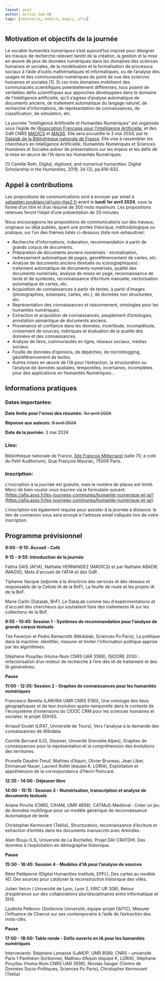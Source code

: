 ```yaml
---
layout: post
author: Action SaD-HN
tags: [séminaire, madics, magis, afia]
---
```



## Motivation et objectifs de la journée

Le vocable *humanités numériques* s’est aujourd’hui imposé pour désigner les travaux de recherche relevant tantôt de la création, la gestion et la mise en œuvre de jeux de données numériques dans les domaines des sciences humaines et sociales, de la modélisation et la formalisation de processus sociaux à l’aide d’outils mathématiques et informatiques, ou de l’analyse des usages et des communautés numériques du point de vue des sciences humaines et sociales [1]. Si ces trois domaines mobilisent des communautés scientifiques potentiellement différentes, tous posent de véritables défis scientifiques aux approches développées dans le domaine de l’intelligence artificielle, qu’il s’agisse d’analyse automatique de documents anciens, de traitement automatique du langage naturel, de recherche d’informations, de représentation de connaissances, de classification, de simulation, etc. 

La journée  “Intelligence Artificielle et Humanités Numériques” est organisée sous l’égide de l’[Association Française pour l’Intelligence Artificielle](https://afia.asso.fr/), et des GdR CNRS [MADICS](https://www.madics.fr/) et [MAGIS](https://gdr-magis.cnrs.fr/). Elle sera accueillie le 3 mai 2024, par le [Datalab de la Bibliothèque nationale de France](https://www.bnf.fr/fr/bnf-datalab). Elle vise à rassembler les chercheurs en Intelligence Artificielle, Humanités Numériques et Sciences Humaines et Sociales autour de présentations sur les enjeux et les défis de la mise en œuvre de l’IA dans les Humanités Numériques.

[1] Camille Roth. Digital, digitized, and numerical humanities. Digital Scholarship in the Humanities, 2019, 34 (3), pp.616-632.

## Appel à contributions
Les propositions de communications sont à envoyer par email à [sebastien.poublanc{at}univ-tlse2.fr](sebastien.poublanc@univ-tlse2.fr) avant le **lundi 1er avril 2024**, sous la forme d’un titre et d’un résumé de 300 mots maximum. Les propositions retenues feront l’objet d’une présentation de 20 minutes.

Nous encourageons les propositions de communications sur des travaux, originaux ou déjà publiés, ayant une portée théorique, méthodologique ou pratique, sur l’un des thèmes listés ci-dessous (liste non exhaustive):
* Recherche d’informations, indexation, recommandation à partir de grands corpus de documents.
* Préparation de documents anciens numérisés : normalisation, redressement automatique de pages, géoréférencement de cartes, etc.
* Analyse de documents anciens (textuels ou iconographiques) : traitement automatique de documents numérisés, qualité des documents numérisés, analyse de mises en page, reconnaissance de texte et de symboles, reconnaissance d’écriture manuelle, vectorisation automatique de cartes, etc.
* Acquisition de connaissances à partir de textes, à partir d’images (photographies, estampes, cartes, etc.), de données non structurées, etc.
* Représentation des connaissances et raisonnement, ontologies pour les humanités numériques. 
* Extraction et acquisition de connaissances, peuplement d’ontologies, annotation sémantique de documents anciens.
* Provenance et confiance dans les données, incertitude, incomplétude, croisement de sources, métriques et évaluation de la qualité des données et des connaissances.
* Analyse de liens, communautés en ligne, réseaux sociaux, médias sociaux.
* Fouille de données d’opinions, de dépêches, de microblogging, géoréférencement de textes.
* Autres mises en œuvre de l’IA pour l’extraction, la structuration ou l’analyse de données spatiales, temporelles, incertaines, incomplètes pour des applications en Humanités Numériques…

## Informations pratiques

### Dates importantes:

**Date limite pour l'envoi des résumés:** ~~1er avril 2024~~

**Réponse aux auteurs:** ~~8 avril 2024~~

**Date de la journée:** 3 mai 2024

### Lieu:
Bibliothèque nationale de France, [Site François Mitterrand](https://www.bnf.fr/fr/francois-mitterrand) (salle 70, à coté du Petit Auditorium), Quai François Mauriac, 75006 Paris.

### Inscription:
L'inscription à la journée est gratuite, mais le nombre de places est limité. Merci de bien vouloir vous inscrire via le formulaire suivant: [https://afia.asso.fr/les-journees-communes/humanite-numerique-et-ia/](https://afia.asso.fr/les-journees-communes/humanite-numerique-et-ia/﻿)

L'inscription est également requise pour assister à la journée à distance: le lien de connexion vous sera envoyé à l'adresse email indiquée lors de votre inscription.

## Programme prévisionnel

**9:00 - 9:15: Accueil - Café**

**9:15 - 9:55: Introduction de la journée**

Fatiha SAIS (AFIA), Nathalie HERNANDEZ (MADICS) et par Nathalie ABADIE (MAGIS), Mots d'accueil de l'AFIA et des GdR .

Tiphaine Vacqué (adjointe à la directrice des services et des réseaux et responsable de la Cellule IA de la BnF), La feuille de route et les projets IA de la BnF.

Marie Carlin (Datalab, BnF), Le DataLab comme lieu d'expérimentations et d'accueil des chercheurs qui souhaitent faire des traitements IA sur les collections de la BnF.

**9:55 - 10:45: Session 1 - Systèmes de recommandation pour l’analyse de grands corpus textuels**

Tim Faverjon et Pedro Ramaciotti (Médialab, Sciences Po Paris), La politique dans la machine: identifier, mesurer et limiter l’information politique apprise par les algorithmes.

Stéphane Pouyllau (Huma-Num CNRS UAR 3598), ISIDORE 2030 : refactorisation d’un moteur de recherche à l’ère des IA de traitement et des IA génératives.


**Pause**


**11:00 - 12:35: Session 2 - Graphes de connaissances pour les humanités numériques**

Francesco Beretta (LARHRA UMR CNRS 5190), Une ontologie des lieux géographiques et de leur évolution spatio-temporelle dans le contexte de l'écosystème d'extensions du CIDOC CRM pour les sciences humaines et sociales: le projet SDHSS.

Arnaud Soulet (LIFAT, Université de Tours), Vers l'analyse à la demande des connaissances de Wikidata.

Camille Bernard (LIG, Steamer, Univerité Grenoble Alpes), Graphes de connaissances pour la représentation et la compréhension des évolutions des territoires.

Prunelle Daudré-Treuil, Mathieu d'Aquin, Olivier Bruneau, Jean Liber, Emmanuel Nauer, Laurent Rollet (équipe K, LORIA), Exploitation et appréhension de la correspondance d’Henri Poincaré.


**12:35 - 14:00 : Déjeuner libre**


**14:00 - 15:15 : Session 3 - Numérisation, transcription et analyse de documents textuels**

Ariane Pinche (CNRS, CIHAM, UMR 4856), CATMuS-Medieval : Créer un jeu de données multilingue pour un modèle générique de reconnaissance Automatique de texte

Christopher Kermovant (Teklia), Structuration, reconnaissance d’écriture et extraction d’entités dans les documents manuscrits avec Arkindex.

Alain Bouju (L3i, Université de La Rochelle), Projet DAI-CRéTDHI. Des données à l’exploitation en démographie historique.


**Pause**


**15:30 - 16:45: Session 4 - Modèles d’IA pour l’analyse de sources**

Rémi Petitpierre (Digital Humanities Institute, EPFL), Des cartes au modèle 4D. Des sources pour catalyser la reconstruction historique des villes.

Julien Velcin ( Université de Lyon, Lyon 2, ERIC UR 308), Retour d'expérience sur des collaborations pluridisciplinaires entre Informatique et SHS.

Ljudmila Petkovic (Sorbonne Université, équipe-projet ObTIC), Mesurer l’influence de Charcot sur ses contemporains à l’aide de l’extraction des mots-clés.


**Pause**


**17:00 - 18:00: Table ronde - Défis ouverts en IA pour les humanités numériques**

Intervenants: Stéphane Lamassé (LaMOP, UMR 8589, CNRS – université Paris 1 Panthéon-Sorbonne), Mathieu d’Aquin (équipe K, LORIA), Stéphane Pouyllau (Huma-Num CNRS UAR 3598), Nicolas Sauger (Centre de Données Socio-Politiques, Sciences Po Paris), Christopher Kermovant (Teklia)
